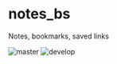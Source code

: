 # notes_bs
Notes, bookmarks, saved links

![master](https://github.com/nerjs/notes_bs/workflows/master/badge.svg?branch=master) 
![develop](https://github.com/nerjs/notes_bs/workflows/develop/badge.svg?branch=develop)